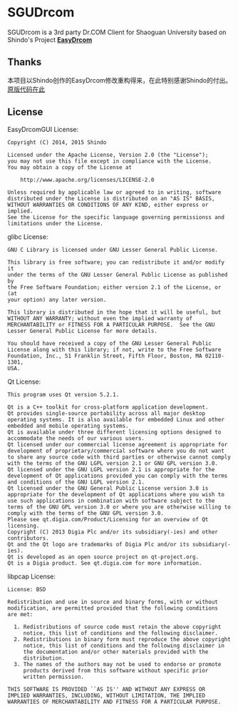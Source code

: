 # SGUDrcom
SGUDrcom is a 3rd party Dr.COM Client for Shaoguan University based on Shindo's Project **[EasyDrcom](https://github.com/coverxit/EasyDrcom)**

## Thanks
本项目以Shindo创作的EasyDrcom修改重构得来，在此特别感谢Shindo的付出。
[原版代码在此](https://github.com/coverxit/EasyDrcomGUI)

## License
EasyDrcomGUI License:

	Copyright (C) 2014, 2015 Shindo 
	
	Licensed under the Apache License, Version 2.0 (the "License");
	you may not use this file except in compliance with the License.
	You may obtain a copy of the License at
	
		http://www.apache.org/licenses/LICENSE-2.0
	
	Unless required by applicable law or agreed to in writing, software
	distributed under the License is distributed on an "AS IS" BASIS,
	WITHOUT WARRANTIES OR CONDITIONS OF ANY KIND, either express or implied.
	See the License for the specific language governing permissionss and
	limitations under the License.

glibc License:

	GNU C Library is licensed under GNU Lesser General Public License.
	
	This library is free software; you can redistribute it and/or modify it
	under the terms of the GNU Lesser General Public License as published by
	the Free Software Foundation; either version 2.1 of the License, or (at
	your option) any later version.
	
	This library is distributed in the hope that it will be useful, but
	WITHOUT ANY WARRANTY; without even the implied warranty of
	MERCHANTABILITY or FITNESS FOR A PARTICULAR PURPOSE.  See the GNU
	Lesser General Public License for more details.
	
	You should have received a copy of the GNU Lesser General Public
	License along with this library; if not, write to the Free Software
	Foundation, Inc., 51 Franklin Street, Fifth Floor, Boston, MA 02110-1301,
	USA.
	
Qt License:

	This program uses Qt version 5.2.1.

	Qt is a C++ toolkit for cross-platform application development.
	Qt provides single-source portability across all major desktop operating systems. It is also available for embedded Linux and other embedded and mobile operating systems.
	Qt is available under three different licensing options designed to accommodate the needs of our various users.
	Qt licensed under our commercial license agreement is appropriate for development of proprietary/commercial software where you do not want to share any source code with third parties or otherwise cannot comply with the terms of the GNU LGPL version 2.1 or GNU GPL version 3.0.
	Qt licensed under the GNU LGPL version 2.1 is appropriate for the development of Qt applications provided you can comply with the terms and conditions of the GNU LGPL version 2.1.
	Qt licensed under the GNU General Public License version 3.0 is appropriate for the development of Qt applications where you wish to use such applications in combination with software subject to the terms of the GNU GPL version 3.0 or where you are otherwise willing to comply with the terms of the GNU GPL version 3.0.
	Please see qt.digia.com/Product/Licensing for an overview of Qt licensing.
	Copyright (C) 2013 Digia Plc and/or its subsidiary(-ies) and other contributors.
	Qt and the Qt logo are trademarks of Digia Plc and/or its subsidiary(-ies).
	Qt is developed as an open source project on qt-project.org.
	Qt is a Digia product. See qt.digia.com for more information.

libpcap License:

	License: BSD
	
	Redistribution and use in source and binary forms, with or without
	modification, are permitted provided that the following conditions
	are met:
	
	  1. Redistributions of source code must retain the above copyright
	     notice, this list of conditions and the following disclaimer.
	  2. Redistributions in binary form must reproduce the above copyright
	     notice, this list of conditions and the following disclaimer in
	     the documentation and/or other materials provided with the
	     distribution.
	  3. The names of the authors may not be used to endorse or promote
	     products derived from this software without specific prior
	     written permission.
	
	THIS SOFTWARE IS PROVIDED ``AS IS'' AND WITHOUT ANY EXPRESS OR
	IMPLIED WARRANTIES, INCLUDING, WITHOUT LIMITATION, THE IMPLIED
	WARRANTIES OF MERCHANTABILITY AND FITNESS FOR A PARTICULAR PURPOSE.